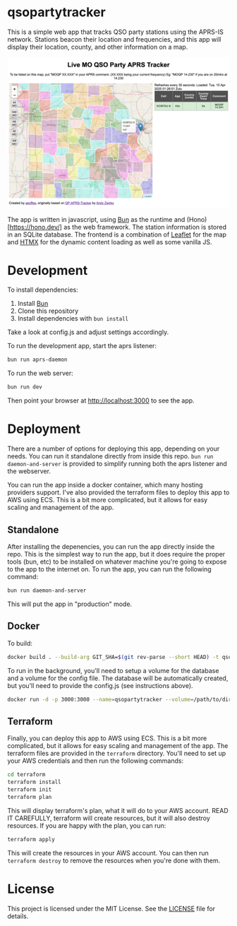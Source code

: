# qsopartytracker

This is a simple web app that tracks QSO party stations using the APRS-IS network. Stations beacon their location and frequencies, and this app will display their location, county, and other information on a map.

![qsopartytracker](https://raw.githubusercontent.com/geoffeg/qsopartytracker/main/screenshot.png)

The app is written in javascript, using [Bun](https://bun.sh/) as the runtime and (Hono)[https://hono.dev/] as the web framework. The station information is stored in an SQLite database. The frontend is a combination of [Leaflet](https://leafletjs.com/) for the map and [HTMX](https://htmx.org/) for the dynamic content loading as well as some vanilla JS.

# Development

To install dependencies:

1. Install [Bun](https://bun.sh/)
2. Clone this repository
3. Install dependencies with `bun install`

Take a look at config.js and adjust settings accordingly.

To run the development app, start the aprs listener:
```bash
bun run aprs-daemon
```

To run the web server:
```bash
bun run dev
```

Then point your browser at [http://localhost:3000](http://localhost:3000) to see the app.

# Deployment

There are a number of options for deploying this app, depending on your needs. You can run it standalone directly from inside this repo. `bun run daemon-and-server` is provided to simplify running both the aprs listener and the webserver.

You can run the app inside a docker container, which many hosting providers support. I've also provided the terraform files to deploy this app to AWS using ECS. This is a bit more complicated, but it allows for easy scaling and management of the app.

## Standalone

After installing the depenencies, you can run the app directly inside the repo. This is the simplest way to run the app, but it does require the proper tools (bun, etc) to be installed on whatever machine you're going to expose to the app to the internet on. To run the app, you can run the following command:

```bash
bun run daemon-and-server
```

This will put the app in "production" mode.

## Docker

To build: 
```bash
docker build . --build-arg GIT_SHA=$(git rev-parse --short HEAD) -t qsopartytracker
```

To run in the background, you'll need to setup a volume for the database and a volume for the config file. The database will be automatically created, but you'll need to provide the config.js (see instructions above).
```bash
docker run -d -p 3000:3000 --name=qsopartytracker --volume=/path/to/directory/qsopartytracker:/opt/ --volume=/path/to/directory/with/config.js -e DB_PATH=/opt/aprs.db qsopartytracker
```

## Terraform

Finally, you can deploy this app to AWS using ECS. This is a bit more complicated, but it allows for easy scaling and management of the app. The terraform files are provided in the `terraform` directory. You'll need to set up your AWS credentials and then run the following commands:

```bash
cd terraform
terraform install
terraform init
terraform plan
```
This will display terraform's plan, what it will do to your AWS account. READ IT CAREFULLY, terraform will create resources, but it will also destroy resources. If you are happy with the plan, you can run:

```bash
terraform apply
```
This will create the resources in your AWS account. You can then run `terraform destroy` to remove the resources when you're done with them.

# License
This project is licensed under the MIT License. See the [LICENSE](LICENSE) file for details.

